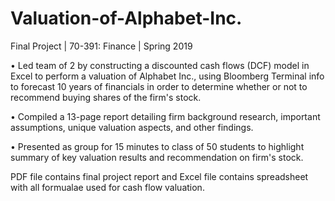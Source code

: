 # Valuation-of-Alphabet-Inc.
Final Project | 70-391: Finance | Spring 2019

•	Led team of 2 by constructing a discounted cash flows (DCF) model in Excel to perform a valuation of Alphabet Inc., using Bloomberg Terminal info to forecast 10 years of financials in order to determine whether or not to recommend buying shares of the firm's stock.

• Compiled a 13-page report detailing firm background research, important assumptions, unique valuation aspects, and other findings.

•	Presented as group for 15 minutes to class of 50 students to highlight summary of key valuation results and recommendation on firm's stock.

PDF file contains final project report and Excel file contains spreadsheet with all formualae used for cash flow valuation.
